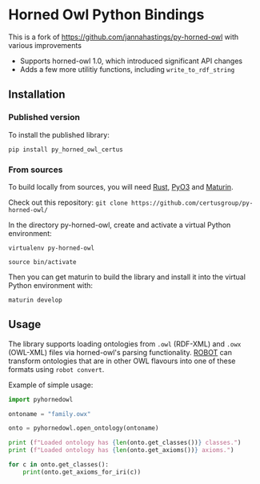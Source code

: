 # Horned Owl Python Bindings

This is a fork of <https://github.com/jannahastings/py-horned-owl> with various improvements

- Supports horned-owl 1.0, which introduced significant API changes
- Adds a few more utilitiy functions, including `write_to_rdf_string`

## Installation

### Published version

To install the published library:

`pip install py_horned_owl_certus`

### From sources

To build locally from sources, you will need [Rust](https://www.rust-lang.org/tools/install), [PyO3](https://github.com/PyO3/pyo3) and [Maturin](https://github.com/PyO3/maturin).

Check out this repository:
`git clone https://github.com/certusgroup/py-horned-owl/`

In the directory py-horned-owl, create and activate a virtual Python environment:

`virtualenv py-horned-owl`

`source bin/activate`

Then you can get maturin to build the library and install it into the virtual Python environment with:

`maturin develop`

## Usage

The library supports loading ontologies from `.owl` (RDF-XML) and `.owx` (OWL-XML) files via horned-owl's parsing functionality. [ROBOT](http://robot.obolibrary.org/) can transform ontologies that are in other OWL flavours into one of these formats using `robot convert`.

Example of simple usage:

```python
import pyhornedowl

ontoname = "family.owx"

onto = pyhornedowl.open_ontology(ontoname)

print (f"Loaded ontology has {len(onto.get_classes())} classes.")
print (f"Loaded ontology has {len(onto.get_axioms())} axioms.")

for c in onto.get_classes():
    print(onto.get_axioms_for_iri(c))


```
